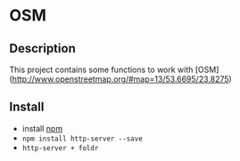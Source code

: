 # OSM

## Description

This project contains some functions to work with [OSM] (http://www.openstreetmap.org/#map=13/53.6695/23.8275) 

## Install
* install [npm](https://www.npmjs.com)
* `npm install http-server --save`
* `http-server + foldr`
